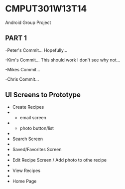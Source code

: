 CMPUT301W13T14
==============

Android Group Project

PART 1
-------------------------------
-Peter's Commit... Hopefully...

-Kim's Commit... This should work I don't see why not...

-Mikes Commit... 

-Chris Commit...


UI Screens to Prototype
--------------------------------
- Create Recipes
-   - email screen
-   - photo button/list
-   
- Search Screen
- 
- Saved/Favorites Screen
- 
- Edit Recipe Screen / Add photo to othe recipe
- 
- View Recipes
- 
- Home Page
